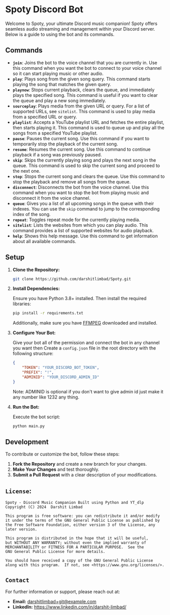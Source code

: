 # Spoty Discord Bot

Welcome to Spoty, your ultimate Discord music companion! Spoty offers seamless audio streaming and management within your Discord server. Below is a guide to using the bot and its commands.

## Commands

- **`join`**: Joins the bot to the voice channel that you are currently in. Use this command when you want the bot to connect to your voice channel so it can start playing music or other audio.
- **`play`**: Plays song from the given song query. This command starts playing the song that matches the given query.
- **`playnow`**: Stops current playback, clears the queue, and immediately plays the specified song. This command is useful if you want to clear the queue and play a new song immediately.
- **`sourceplay`**: Plays media from the given URL or query. For a list of supported URLs, see `sitelist`. This command is used to play media from a specified URL or query.
- **`playlist`**: Accepts a YouTube playlist URL and fetches the entire playlist, then starts playing it. This command is used to queue up and play all the songs from a specified YouTube playlist.
- **`pause`**: Pauses the current song. Use this command if you want to temporarily stop the playback of the current song.
- **`resume`**: Resumes the current song. Use this command to continue playback if a song was previously paused.
- **`skip`**: Skips the currently playing song and plays the next song in the queue. This command is used to skip the current song and proceed to the next one.
- **`stop`**: Stops the current song and clears the queue. Use this command to stop the playback and remove all songs from the queue.
- **`disconnect`**: Disconnects the bot from the voice channel. Use this command when you want to stop the bot from playing music and disconnect it from the voice channel.
- **`queue`**: Gives you a list of all upcoming songs in the queue with their indexes. You can use the `skip` command to jump to the corresponding index of the song.
- **`repeat`**: Toggles repeat mode for the currently playing media.
- **`sitelist`**: Lists the websites from which you can play audio. This command provides a list of supported websites for audio playback.
- **`help`**: Shows this help message. Use this command to get information about all available commands.

## Setup

1. **Clone the Repository:**

   ```bash
   git clone https://github.com/darshitlimbad/Spoty.git
   ``` 

2. **Install Dependencies:**

   Ensure you have Python 3.8+ installed. Then install the required libraries:

    ```bash
    pip install -r requirements.txt
    ```

    Additionally, make sure you have [FFMPEG](https://ffmpeg.org/download.html) downloaded and installed.

3. **Configure Your Bot:**

    Give your bot all of the permission and connect the bot in any channel you want then
    Create a `config.json` file in the root directory with the following structure:

    ```json
    {
        "TOKEN": "YOUR_DISCORD_BOT_TOKEN",
        "PREFIX": "!",
        "ADMINID": "YOUR_DISCORD_ADMIN_ID"  
    }
    ``` 
    Note: ADMINID is optional if you don't want to give admin id just make it any number like 1232 any thing.

4. **Run the Bot:**

   Execute the bot script:

   ```bash
   python main.py
   ``` 

## Development

To contribute or customize the bot, follow these steps:

1. **Fork the Repository** and create a new branch for your changes.
2. **Make Your Changes** and test thoroughly.
3. **Submit a Pull Request** with a clear description of your modifications.

## `License`:

    Spoty - Discord Music Companion Built using Python and YT_dlp
    Copyright (C) 2024  Darshit Limbad

    This program is free software: you can redistribute it and/or modify
    it under the terms of the GNU General Public License as published by
    the Free Software Foundation, either version 3 of the License, any later version.

    This program is distributed in the hope that it will be useful,
    but WITHOUT ANY WARRANTY; without even the implied warranty of
    MERCHANTABILITY or FITNESS FOR A PARTICULAR PURPOSE.  See the
    GNU General Public License for more details.

    You should have received a copy of the GNU General Public License
    along with this program.  If not, see <https://www.gnu.org/licenses/>.

## `Contact`

For further information or support, please reach out at:
- **Email:** darshitlimbad+git@example.com
- **LinkedIn:**
https://www.linkedin.com/in/darshit-limbad/
